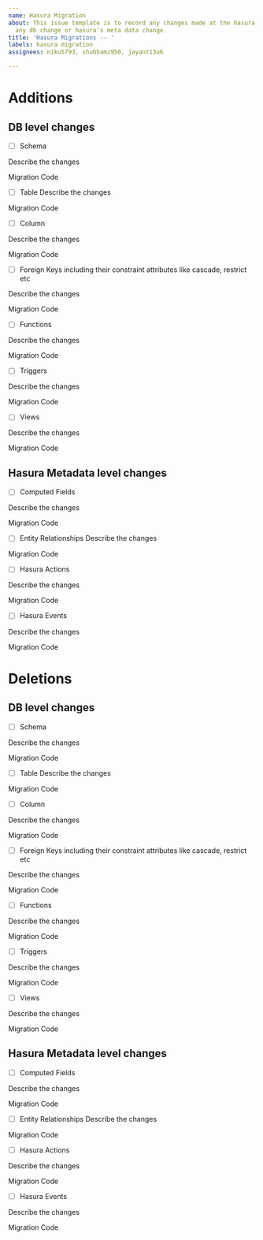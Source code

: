 ```yaml
---
name: Hasura Migration
about: This issue template is to record any changes made at the hasura level. It contains
  any db change or hasura's meta data change.
title: 'Hasura Migrations -- '
labels: hasura migration
assignees: niku5793, shubhamz950, jayant13o6

---
```


# Additions
## DB level changes

 - [ ] Schema

Describe the changes

Migration Code

 - [ ] Table
Describe the changes

Migration Code
 - [ ] Column
 
 Describe the changes

Migration Code

 - [ ] Foreign Keys including their constraint attributes like cascade, restrict etc
 
 Describe the changes

Migration Code

 - [ ] Functions
 
 Describe the changes

Migration Code

 - [ ] Triggers
 
 Describe the changes

Migration Code

 - [ ] Views
 
 Describe the changes

Migration Code

## Hasura Metadata level changes

 - [ ] Computed Fields

Describe the changes

Migration Code

 - [ ] Entity Relationships
Describe the changes

Migration Code

 - [ ] Hasura Actions
 
 Describe the changes

Migration Code

 - [ ] Hasura Events
 
 Describe the changes

Migration Code

# Deletions
## DB level changes

 - [ ] Schema

Describe the changes

Migration Code

 - [ ] Table
Describe the changes

Migration Code
 - [ ] Column
 
 Describe the changes

Migration Code

 - [ ] Foreign Keys including their constraint attributes like cascade, restrict etc
 
 Describe the changes

Migration Code

 - [ ] Functions
 
 Describe the changes

Migration Code

 - [ ] Triggers
 
 Describe the changes

Migration Code

 - [ ] Views
 
 Describe the changes

Migration Code

## Hasura Metadata level changes

 - [ ] Computed Fields

Describe the changes

Migration Code

 - [ ] Entity Relationships
Describe the changes

Migration Code

 - [ ] Hasura Actions
 
 Describe the changes

Migration Code

 - [ ] Hasura Events
 
 Describe the changes

Migration Code
